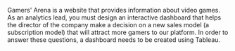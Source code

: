 Gamers' Arena is a website that provides information about video games. As an analytics lead, you must design an interactive dashboard that helps the director of the company make a decision on a new sales model (a subscription model) that will attract more gamers to our platform. In order to answer these questions, a dashboard needs to be created using Tableau.
